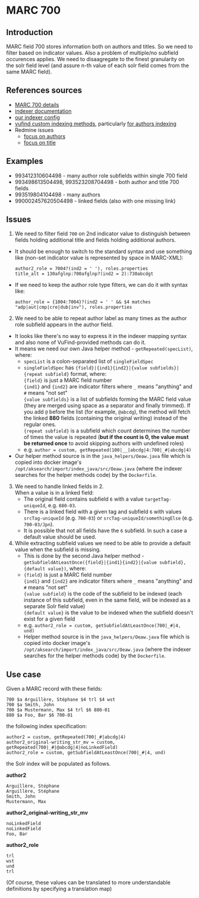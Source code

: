 # MARC 700

## Introduction

MARC field 700 stores information both on authors and titles. So we need to filter based on indicator values.
Also a problem of multiple/no subfield occurences applies. We need to disaagregate to the finest granularity on the solr field level (and assure n-th value of each solr field comes from the same MARC field).

## References sources

* [MARC 700 details](https://docs.google.com/spreadsheets/d/1viPa98Qjh9m7SVn_01KbgGUBFmECfqJG_F3kOkiBUk0/edit)
* [indexer documentation](https://github.com/solrmarc/solrmarc/wiki)
* [our indexer config](https://github.com/acdh-oeaw/AkSearchSolr/blob/main/local/import/marc_local.properties)
* [vufind custom indexing methods](https://github.com/vufind-org/vufind/tree/dev/import/index_java/src/org/vufind/index), 
  particularly [for authors indexing](https://github.com/vufind-org/vufind/blob/dev/import/index_java/src/org/vufind/index/CreatorTools.java)
* Redmine issues
  * [focus on authors](https://redmine.acdh.oeaw.ac.at/issues/19489)
  * [focus on title](https://redmine.acdh.oeaw.ac.at/issues/20204)

## Examples

* 993412310604498 - many author role subfields within single 700 field
* 993498613504498, 993523208704498 - both author and title 700 fields
* 993519804104498 - many authors
* 990002457620504498 - linked fields (also with one missing link)

## Issues

1. We need to filter field `700` on 2nd indicator value to distinguish between fields holding additional title and fields holding additional authors.
  * It should be enough to switch to the standard syntax and use something like (non-set indicator value is represented by space in MARC-XML):
    ```
    author2_role = 7004?(ind2 = ' '), roles.properties
    title_alt = 130afglnp:700afglnp?(ind2 = 2):730abcdgt
    ```
  * If we need to keep the author role type filters, we can do it with syntax like:
    ```
    author_role = {1004:7004}?(ind2 = ' ' && $4 matches "adp|aut|cmp|cre|dub|inv"), roles.properties
    ```
2. We need to be able to repeat author label as many times as the author role subfield appears in the author field.
  * It looks like there's no way to express it in the indexer mapping syntax and also none of VuFind-provided methods can do it.
  * It means we need our own Java helper method - `getRepeated(specList)`, where:
    * `specList` is a colon-separated list of `singleFieldSpec`
    * `singleFieldSpec` has `{field}|{ind1}{ind2}|{value subfields}|{repeat subfield}` format, where:  
      `{field}` is just a MARC field number  
      `{ind1}` and `{ind2}` are indicator filters where `_` means "anything" and `#` means "not set"  
      `{value subfields}` is a list of subfields forming the MARC field value (they are merged using space as a separator and finally trimmed). If you add `@` before the list (for example, `@abcdg`), the method will fetch the linked **880** fields (containing the original writing) instead of the regular ones.  
      `{repeat subfield}` is a subfield which count determines the number of times the value is repeated (**but if the count is 0, the value must be returned once** to avoid skipping authors with undefined roles)
    * e.g. `author = custom, getRepeated(100|__|abcdg|4:700|_#|abcdg|4)`
  * Our helper method source is in the `java_helpers/Oeaw.java` file which is copied into docker image's `/opt/aksearch/import/index_java/src/Oeaw.java`
    (where the indexer searches for the helper methods code) by the `Dockerfile`.
3. We need to handle linked fields in 2.  
   When a value is in a linked field:
   * The original field contains subfield `6` with a value `targetTag-uniqueId`, e.g. `880-03`.
   * There is a linked field with a given tag and subfield `6` with values `srcTag-uniqueId` (e.g. `700-03`) or `srcTag-uniqueId/somethingElse` (e.g. `700-03/Jpn`).
   * It is possible that not all fields have the `6` subfield. In such a case a default value should be used.
4. While extracting subfield values we need to be able to provide a default value when the subfield is missing.
   * This is done by the second Java helper method - `getSubfieldAtLeastOnce({field}|{ind1}{ind2}|{value subfield}, {default value})`, where:
    * `{field}` is just a MARC field number  
      `{ind1}` and `{ind2}` are indicator filters where `_` means "anything" and `#` means "not set"  
      `{value subfield}` is the code of the subfield to be indexed (each instance of this subfield, even in the same field, will be indexed as a separate Solr field value)  
      `{default value}` is the value to be indexed when the subfield doesn't exist for a given field
    * e.g. `author2_role = custom, getSubfieldAtLeastOnce(700|_#|4, und)`
    * Helper method source is in the `java_helpers/Oeaw.java` file which is copied into docker image's `/opt/aksearch/import/index_java/src/Oeaw.java`
    (where the indexer searches for the helper methods code) by the `Dockerfile`.

## Use case

Given a MARC record with these fields:
```
700 $a Arguillère, Stéphane $4 trl $4 wst
700 $a Smith, John
700 $a Mustermann, Max $4 trl $6 880-01
880 $a Foo, Bar $6 700-01
```

the following index specification:
```
author2 = custom, getRepeated(700|_#|abcdg|4)
author2_original-writing_str_mv = custom, getRepeated(700|_#|@abcdg|4|noLinkedField)
author2_role = custom, getSubfieldAtLeastOnce(700|_#|4, und)
```
the Solr index will be populated as follows.

**author2**
```
Arguillère, Stéphane
Arguillère, Stéphane
Smith, John
Mustermann, Max
```

**author2_original-writing_str_mv**
```
noLinkedField
noLinkedField
Foo, Bar
```

**author2_role**
```
trl
wst
und
trl
```
(Of course, these values can be translated to more understandable definitions by specifying a translation map)
